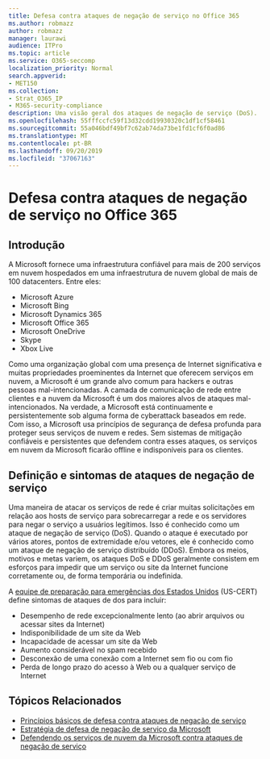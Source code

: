 ```yaml
---
title: Defesa contra ataques de negação de serviço no Office 365
ms.author: robmazz
author: robmazz
manager: laurawi
audience: ITPro
ms.topic: article
ms.service: O365-seccomp
localization_priority: Normal
search.appverid:
- MET150
ms.collection:
- Strat_O365_IP
- M365-security-compliance
description: Uma visão geral dos ataques de negação de serviço (DoS).
ms.openlocfilehash: 55fffccfc59f13d32cdd19930320c1df1cf58461
ms.sourcegitcommit: 55a046bdf49bf7c62ab74da73be1fd1cf6f0ad86
ms.translationtype: MT
ms.contentlocale: pt-BR
ms.lasthandoff: 09/20/2019
ms.locfileid: "37067163"
---
```

# <a name="defend-against-denial-of-service-attacks-in-office-365"></a>Defesa contra ataques de negação de serviço no Office 365

## <a name="introduction"></a>Introdução

A Microsoft fornece uma infraestrutura confiável para mais de 200 serviços em nuvem hospedados em uma infraestrutura de nuvem global de mais de 100 datacenters. Entre eles:

- Microsoft Azure
- Microsoft Bing
- Microsoft Dynamics 365
- Microsoft Office 365
- Microsoft OneDrive
- Skype
- Xbox Live

Como uma organização global com uma presença de Internet significativa e muitas propriedades proeminentes da Internet que oferecem serviços em nuvem, a Microsoft é um grande alvo comum para hackers e outras pessoas mal-intencionadas. A camada de comunicação de rede entre clientes e a nuvem da Microsoft é um dos maiores alvos de ataques mal-intencionados. Na verdade, a Microsoft está continuamente e persistentemente sob alguma forma de cyberattack baseados em rede. Com isso, a Microsoft usa princípios de segurança de defesa profunda para proteger seus serviços de nuvem e redes. Sem sistemas de mitigação confiáveis e persistentes que defendem contra esses ataques, os serviços em nuvem da Microsoft ficarão offline e indisponíveis para os clientes.

## <a name="definition-and-symptoms-of-denial-of-service-attacks"></a>Definição e sintomas de ataques de negação de serviço

Uma maneira de atacar os serviços de rede é criar muitas solicitações em relação aos hosts de serviço para sobrecarregar a rede e os servidores para negar o serviço a usuários legítimos. Isso é conhecido como um ataque de negação de serviço (DoS). Quando o ataque é executado por vários atores, pontos de extremidade e/ou vetores, ele é conhecido como um ataque de negação de serviço distribuído (DDoS). Embora os meios, motivos e metas variem, os ataques DoS e DDoS geralmente consistem em esforços para impedir que um serviço ou site da Internet funcione corretamente ou, de forma temporária ou indefinida.

A [equipe de preparação para emergências dos Estados Unidos](https://www.us-cert.gov/) (US-CERT) define sintomas de ataques de dos para incluir:

- Desempenho de rede excepcionalmente lento (ao abrir arquivos ou acessar sites da Internet)
- Indisponibilidade de um site da Web
- Incapacidade de acessar um site da Web
- Aumento considerável no spam recebido
- Desconexão de uma conexão com a Internet sem fio ou com fio
- Perda de longo prazo do acesso à Web ou a qualquer serviço de Internet

## <a name="related-topics"></a>Tópicos Relacionados

- [Princípios básicos de defesa contra ataques de negação de serviço](office-365-core-principles-of-defense-against-dos-attacks.md)
- [Estratégia de defesa de negação de serviço da Microsoft](office-365-microsoft-dos-defense-strategy.md)
- [Defendendo os serviços de nuvem da Microsoft contra ataques de negação de serviço](office-365-defending-cloud-services-against-dos-attacks.md)
